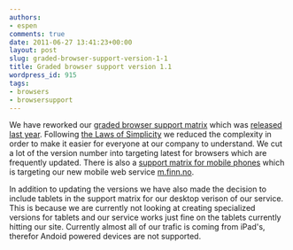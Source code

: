 ```yaml
---
authors:
- espen
comments: true
date: 2011-06-27 13:41:23+00:00
layout: post
slug: graded-browser-support-version-1-1
title: Graded browser support version 1.1
wordpress_id: 915
tags:
- browsers
- browsersupport
---
```


We have reworked our [graded browser support matrix](http://labs.finn.no/nettlesermatrisen/) which was [released last year](/2011/01/07/graded-browser-support-at-finn-no/). Following [the Laws of Simplicity](http://lawsofsimplicity.com/) we reduced the complexity in order to make it easier for everyone at our company to understand. We cut a lot of the version number into targeting latest for browsers which are frequently updated. There is also a [support matrix for mobile phones](http://labs.finn.no/nettlesermatrisen/phone.html) which is targeting our new mobile web service [m.finn.no](http://m.finn.no).





In addition to updating the versions we have also made the decision to include tablets in the support matrix for our desktop verison of our service. This is because we are currently not looking at creating specialized versions for tablets and our service works just fine on the tablets currently hitting our site. Currently almost all of our trafic is coming from iPad's, therefor Andoid powered devices are not supported.



